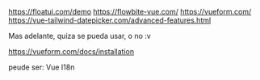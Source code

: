 https://floatui.com/demo
https://flowbite-vue.com/
https://vueform.com/
https://vue-tailwind-datepicker.com/advanced-features.html

Mas adelante, quiza se pueda usar, o no :v

https://vueform.com/docs/installation

peude ser:
Vue I18n
